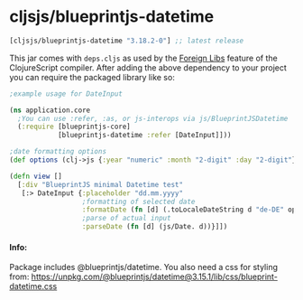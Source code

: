 # cljsjs/blueprintjs-datetime


[](dependency)
```clojure
[cljsjs/blueprintjs-datetime "3.18.2-0"] ;; latest release
```
[](/dependency)

This jar comes with `deps.cljs` as used by the [Foreign Libs][flibs] feature
of the ClojureScript compiler. After adding the above dependency to your project
you can require the packaged library like so:

```clojure
;example usage for DateInput

(ns application.core
  ;You can use :refer, :as, or js-interops via js/BlueprintJSDatetime 
  (:require [blueprintjs-core]
            [blueprintjs-datetime :refer [DateInput]]))

;date formatting options
(def options (clj->js {:year "numeric" :month "2-digit" :day "2-digit"}))

(defn view []
  [:div "BlueprintJS minimal Datetime test"
   [:> DateInput {:placeholder "dd.mm.yyyy"
                  ;formatting of selected date
                  :formatDate (fn [d] (.toLocaleDateString d "de-DE" options))
                  ;parse of actual input
                  :parseDate (fn [d] (js/Date. d))}]])

```

#### Info:
Package includes @blueprintjs/datetime. You also need a css for styling from: https://unpkg.com/@blueprintjs/datetime@3.15.1/lib/css/blueprint-datetime.css

[flibs]: https://clojurescript.org/reference/packaging-foreign-deps
